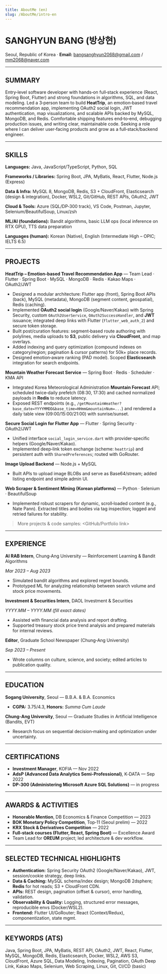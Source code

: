 ```yaml
---
title: AboutMe (en)
slug: /AboutMe/intro-en
---
```


# SANGHYUN BANG (방상현)

Seoul, Republic of Korea · **Email:** [bangsanghyun2068@gmail.com](mailto:bangsanghyun2068@gmail.com) / [mm2068@naver.com](mailto:mm2068@naver.com)

---

## SUMMARY

Entry‑level software developer with hands‑on full‑stack experience (React, Spring Boot, Flutter) and strong foundations in algorithms, SQL, and data modeling. Led a 3‑person team to build **HeatTrip**, an emotion‑based travel recommendation app, implementing OAuth2 social login, JWT authentication, map visualizations, and scalable APIs backed by MySQL, MongoDB, and Redis. Comfortable shipping features end‑to‑end, debugging production issues, and writing clear, maintainable code. Seeking a role where I can deliver user‑facing products and grow as a full‑stack/backend engineer.

---

## SKILLS

**Languages:** Java, JavaScript/TypeScript, Python, SQL

**Frameworks / Libraries:** Spring Boot, JPA, MyBatis, React, Flutter, Node.js (Express)

**Data & Infra:** MySQL 8, MongoDB, Redis, S3 + CloudFront, Elasticsearch (design & integration), Docker, WSL2, Git/GitHub, REST APIs, OAuth2, JWT

**Cloud & Tools:** Azure (SQL/DP‑300 track), VS Code, Postman, Jupyter, Selenium/BeautifulSoup, Linux/zsh

**ML/AI (foundations):** Bandit algorithms, basic LLM ops (local inference on RTX GPU), TTS data preparation

**Languages (human):** Korean (Native), English (Intermediate High – OPIC; IELTS 6.5)

---

## PROJECTS

**HeatTrip – Emotion‑based Travel Recommendation App** — Team Lead · Flutter · Spring Boot · MySQL · MongoDB · Redis · Kakao Maps · OAuth2/JWT

- Designed a modular architecture: Flutter app (front), Spring Boot APIs (back), MySQL (metadata), MongoDB (segment content, geospatial), Redis (caching).
- Implemented **OAuth2 social login** (Google/Naver/Kakao) with Spring Security, custom `OAuth2UserService`, `OAuth2SuccessHandler`, and **JWT** issuance; integrated deep links with Flutter (`flutter_web_auth_2`) and secure token storage.
- Built post/curation features: segment‑based route authoring with polylines, media uploads to **S3**, public delivery via **CloudFront**, and map overlays.
- Added indexing and query optimization (compound indexes on category/region; pagination & cursor patterns) for 50k+ place records.
- Designed emotion‑aware ranking (PAD model). Scoped **Elasticsearch** integration for search endpoints.

**Mountain Weather Forecast Service** — Spring Boot · Redis · Scheduler · KMA API

- Integrated Korea Meteorological Administration **Mountain Forecast** API; scheduled twice‑daily prefetch (08:30, 17:30) and cached normalized payloads in **Redis** to reduce latency.
- Exposed REST endpoints (e.g., `/getMountainWeather?base_date=YYYYMMDD&base_time=HHmm&mountainNum=...`) and rendered a daily table view (09:00/15:00/21:00) with sunrise/sunset.

**Secure Social Login for Flutter App** — Flutter · Spring Security · OAuth2/JWT

- Unified interface `social_login_service.dart` with provider‑specific helpers (Google/Naver/Kakao).
- Implemented deep‑link token exchange (scheme: `heattrip`) and persistent auth with `SharedPreferences`; routed with GoRouter.

**Image Upload Backend** — Node.js + MySQL

- Built APIs to upload image BLOBs and serve as Base64/stream; added listing endpoint and simple admin UI.

**Web Scraper & Sentiment Mining (Korean platforms)** — Python · Selenium · BeautifulSoup

- Implemented robust scrapers for dynamic, scroll‑loaded content (e.g., Nate Pann). Extracted titles and bodies via tag inspection; logged and retried failures for stability.

> More projects & code samples: <GitHub/Portfolio link>
> 

---

## EXPERIENCE

**AI RAB Intern**, Chung‑Ang University — Reinforcement Learning & Bandit Algorithms

*Mar 2023 – Aug 2023*

- Simulated bandit algorithms and explored regret bounds.
- Prototyped ML for analyzing relationship between search volume and stock price movements.

**Investment & Securities Intern**, DAOL Investment & Securities

*YYYY.MM – YYYY.MM* *(fill exact dates)*

- Assisted with financial data analysis and report drafting.
- Supported treasury stock price trend analysis and prepared materials for internal reviews.

**Editor**, Graduate School Newspaper (Chung‑Ang University)

*Sep 2023 – Present*

- Wrote columns on culture, science, and society; edited articles to publication quality.

---

## EDUCATION

**Sogang University**, Seoul — B.B.A. & B.A. Economics

- **CGPA:** 3.75/4.3, **Honors:** *Summa Cum Laude*

**Chung‑Ang University**, Seoul — Graduate Studies in Artificial Intelligence (Bandits, EVT)

- Research focus on sequential decision‑making and optimization under uncertainty.

---

## CERTIFICATIONS

- **Investment Manager**, KOFIA — Nov 2022
- **AdsP (Advanced Data Analytics Semi‑Professional)**, K‑DATA — Sep 2022
- **DP‑300 (Administering Microsoft Azure SQL Solutions)** — in progress

---

## AWARDS & ACTIVITIES

- **Honorable Mention**, DB Economics & Finance Competition — 2023
- **BOK Monetary Policy Competition**, Top‑11 (Seoul prelim) — 2022
- **KRX Stock & Derivatives Competition** — 2022
- **Full‑stack courses (Flutter, React, Spring Boot)** — Excellence Award
- Team Lead for **OREUM** project; led architecture & dev workflow.

---

## SELECTED TECHNICAL HIGHLIGHTS

- **Authentication:** Spring Security OAuth2 (Google/Naver/Kakao), JWT, session/cookie strategy, deep links.
- **Data & Caching:** MySQL schema/index design; MongoDB 2dsphere; **Redis** for hot reads; S3 + CloudFront CDN.
- **APIs:** REST design, pagination (offset & cursor), error handling, validation.
- **Observability & Quality:** Logging, structured error messages, reproducible envs (Docker/WSL2).
- **Frontend:** Flutter UI/GoRouter; React (Context/Redux), componentization, state mgmt.

---

## KEYWORDS (ATS)

Java, Spring Boot, JPA, MyBatis, REST API, OAuth2, JWT, React, Flutter, MySQL, MongoDB, Redis, Elasticsearch, Docker, WSL2, AWS S3, CloudFront, Azure SQL, Data Modeling, Indexing, Pagination, OAuth Deep Link, Kakao Maps, Selenium, Web Scraping, Linux, Git, CI/CD (basic)